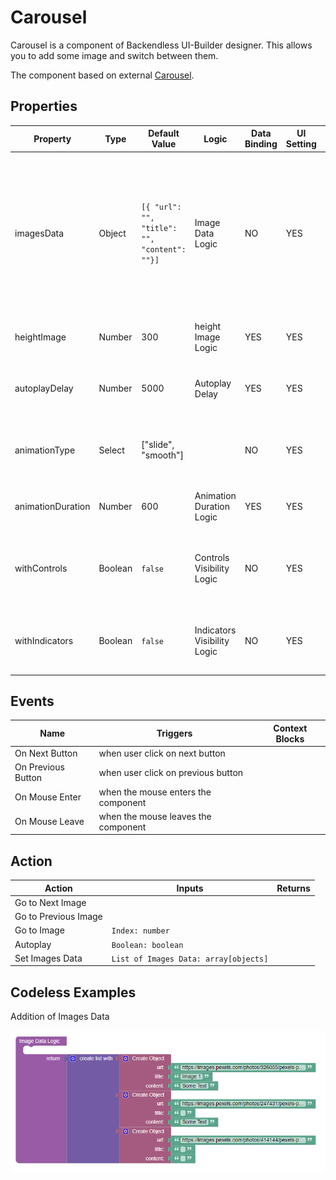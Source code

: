 # Carousel

Carousel is a component of Backendless UI-Builder designer. This allows you to add some image and switch between them.

The component based on external [Carousel](https://getbootstrap.com/docs/5.2/components/carousel/).

## Properties

| Property          | Type    | Default Value                                | Logic                        | Data Binding | UI Setting | Description                                                                                                                                              |
|-------------------|---------|----------------------------------------------|------------------------------|--------------|------------|----------------------------------------------------------------------------------------------------------------------------------------------------------|
| imagesData        | Object  | `[{ "url": "", "title": "", "content": ""}]` | Image Data Logic             | NO           | YES        | Allows determinate data for carousel. Watch [Codeless Examples](#Examples). Signature of polygon: `{"url": string, "title": string, "content": string }` |
| heightImage       | Number  | 300                                          | height Image Logic           | YES          | YES        | Allows determinate height in px for images                                                                                                               |
| autoplayDelay     | Number  | 5000                                         | Autoplay Delay               | YES          | YES        | Allows determinate delay(ms) for autoplay.                                                                                                               |
| animationType     | Select  | ["slide", "smooth"]                          |                              | NO           | YES        | Allows select type of animation (slide, smooth).                                                                                                         |
| animationDuration | Number  | 600                                          | Animation Duration Logic     | YES          | YES        | Allows determinate duration for animation.                                                                                                               |
| withControls      | Boolean | `false`                                      | Controls Visibility Logic    | NO           | YES        | Allows determine if the control buttons should be visible.                                                                                               |
| withIndicators    | Boolean | `false`                                      | Indicators Visibility Logic  | NO           | YES        | Allows determine if the indicators should be visible.                                                                                                    |

## Events

| Name               | Triggers                            | Context Blocks |
|--------------------|-------------------------------------|----------------|
| On Next Button     | when user click on next button      |                |
| On Previous Button | when user click on previous button  |                |
| On Mouse Enter     | when the mouse enters the component |                |
| On Mouse Leave     | when the mouse leaves the component |                |

## Action

| Action               | Inputs                                | Returns |
|----------------------|---------------------------------------|---------|
| Go to Next Image     |                                       |         |
| Go to Previous Image |                                       |         |
| Go to Image          | `Index: number`                       |         |
| Autoplay             | `Boolean: boolean`                    |         |
| Set Images Data      | `List of Images Data: array[objects]` |         |

## <a name="Examples"></a> Codeless Examples

Addition of Images Data

![](example-images/imagesData-example.png)
